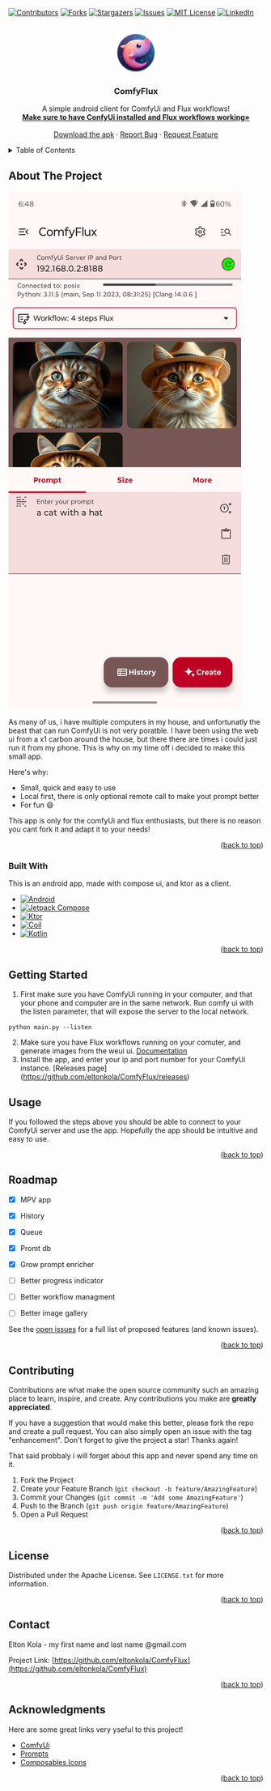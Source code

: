 <a id="readme-top"></a>

[![Contributors][contributors-shield]][contributors-url]
[![Forks][forks-shield]][forks-url]
[![Stargazers][stars-shield]][stars-url]
[![Issues][issues-shield]][issues-url]
[![MIT License][license-shield]][license-url]
[![LinkedIn][linkedin-shield]][linkedin-url]

<!-- PROJECT LOGO -->
<br />
<div align="center">
  <a href="[https://github.com/othneildrew/Best-README-Template](https://github.com/eltonkola/ComfyFlux)">
    <img src="app/src/main/res/mipmap-hdpi/ic_launcher_round.webp" alt="Logo" width="80" height="80">
  </a>

  <h3 align="center">ComfyFlux</h3>

  <p align="center">
    A simple android client for ComfyUi and Flux workflows!
    <br />
    <a href="https://comfyanonymous.github.io/ComfyUI_examples/flux/"><strong>Make sure to have ConfyUi installed and Flux workflows working»</strong></a>
    <br />
    <br />
    <a href="https://github.com/eltonkola/ComfyFlux/releases">Download the apk</a>
    ·
    <a href="https://github.com/eltonkola/ComfyFlux/issues/new?labels=bug&template=bug-report---.md">Report Bug</a>
    ·
    <a href="https://github.com/eltonkola/ComfyFlux/issues/new?labels=enhancement&template=feature-request---.md">Request Feature</a>
  </p>
</div>



<!-- TABLE OF CONTENTS -->
<details>
  <summary>Table of Contents</summary>
  <ol>
    <li>
      <a href="#about-the-project">About The Project</a>
      <ul>
        <li><a href="#built-with">Built With</a></li>
      </ul>
    </li>
    <li><a href="#getting-started">Getting Started</a></li>
    <li><a href="#usage">Usage</a></li>
    <li><a href="#roadmap">Roadmap</a></li>
    <li><a href="#contributing">Contributing</a></li>
    <li><a href="#license">License</a></li>
    <li><a href="#contact">Contact</a></li>
    <li><a href="#acknowledgments">Acknowledgments</a></li>
  </ol>
</details>



<!-- ABOUT THE PROJECT -->
## About The Project

[![Product Name Screen Shot][product-screenshot]](https://github.com/eltonkola/ComfyFlux)

As many of us, i have multiple computers in my house, and unfortunatly the beast that can run ComfyUi is not very poratble. I have been using the web ui from a x1 carbon around the house, but there there are times i could just run it from my phone. This is why on my time off i decided to make this small app.

Here's why:
* Small, quick and easy to use
* Local first, there is only optional remote call to make yout prompt better
* For fun :smile:

This app is only for the comfyUi and flux enthusiasts, but there is no reason you cant fork it and adapt it to your needs!

<p align="right">(<a href="#readme-top">back to top</a>)</p>


### Built With

This is an android app, made with compose ui, and ktor as a client.


* [![Android][android-shield]][android-url]
* [![Jetpack Compose][compose-shield]][compose-url]
* [![Ktor][ktor-shield]][ktor-url]
* [![Coil][coil-shield]][coil-url]
* [![Kotlin][kotlin-shield]][kotlin-url]
    
<p align="right">(<a href="#readme-top">back to top</a>)</p>



<!-- GETTING STARTED -->
## Getting Started

1. First make sure you have ComfyUi running in your computer, and that your phone and computer are in the same network. Run comfy ui with the listen parameter, that will expose the server to the local network.
```
python main.py --listen
```
2. Make sure you have Flux workflows running on your comuter, and generate images from the weui ui.
[Documentation](https://comfyanonymous.github.io/ComfyUI_examples/flux/)
3. Install the app, and enter your ip and port number for your ComfyUi instance.
[Releases page] (https://github.com/eltonkola/ComfyFlux/releases)

## Usage

If you followed the steps above you should be able to connect to your ComfyUi server and use the app. Hopefully the app should be intuitive and easy to use.

<p align="right">(<a href="#readme-top">back to top</a>)</p>

<!-- ROADMAP -->
## Roadmap

- [x] MPV app
- [x] History
- [x] Queue
- [x] Promt db
- [x] Grow prompt enricher
- [ ] Better progress indicator
- [ ] Better workflow managment
- [ ] Better image gallery


See the [open issues](https://github.com/eltonkola/ComfyFlux/issues) for a full list of proposed features (and known issues).

<p align="right">(<a href="#readme-top">back to top</a>)</p>



<!-- CONTRIBUTING -->
## Contributing

Contributions are what make the open source community such an amazing place to learn, inspire, and create. Any contributions you make are **greatly appreciated**.

If you have a suggestion that would make this better, please fork the repo and create a pull request. You can also simply open an issue with the tag "enhancement".
Don't forget to give the project a star! Thanks again!

That said probbaly i will forget about this app and never spend any time on it.

1. Fork the Project
2. Create your Feature Branch (`git checkout -b feature/AmazingFeature`)
3. Commit your Changes (`git commit -m 'Add some AmazingFeature'`)
4. Push to the Branch (`git push origin feature/AmazingFeature`)
5. Open a Pull Request

<p align="right">(<a href="#readme-top">back to top</a>)</p>



<!-- LICENSE -->
## License

Distributed under the Apache License. See `LICENSE.txt` for more information.

<p align="right">(<a href="#readme-top">back to top</a>)</p>



<!-- CONTACT -->
## Contact

Elton Kola - my first name and last name @gmail.com

Project Link: [https://github.com/eltonkola/ComfyFlux](https://github.com/eltonkola/ComfyFlux)

<p align="right">(<a href="#readme-top">back to top</a>)</p>



<!-- ACKNOWLEDGMENTS -->
## Acknowledgments

Here are some great links very yseful to this project!

* [ComfyUi](https://github.com/comfyanonymous/ComfyUI)
* [Prompts](https://huggingface.co/datasets/Gustavosta/Stable-Diffusion-Prompts)
* [Composables Icons](https://www.composables.com/icons)
  
<p align="right">(<a href="#readme-top">back to top</a>)</p>



<!-- MARKDOWN LINKS & IMAGES -->
[contributors-shield]: https://img.shields.io/github/contributors/othneildrew/Best-README-Template.svg?style=for-the-badge
[contributors-url]: https://github.com/othneildrew/Best-README-Template/graphs/contributors
[forks-shield]: https://img.shields.io/github/forks/othneildrew/Best-README-Template.svg?style=for-the-badge
[forks-url]: https://github.com/othneildrew/Best-README-Template/network/members
[stars-shield]: https://img.shields.io/github/stars/othneildrew/Best-README-Template.svg?style=for-the-badge
[stars-url]: https://github.com/othneildrew/Best-README-Template/stargazers
[issues-shield]: https://img.shields.io/github/issues/othneildrew/Best-README-Template.svg?style=for-the-badge
[issues-url]: https://github.com/othneildrew/Best-README-Template/issues
[license-shield]: https://img.shields.io/github/license/othneildrew/Best-README-Template.svg?style=for-the-badge
[license-url]: https://github.com/othneildrew/Best-README-Template/blob/master/LICENSE.txt
[linkedin-shield]: https://img.shields.io/badge/-LinkedIn-black.svg?style=for-the-badge&logo=linkedin&colorB=555
[linkedin-url]: https://linkedin.com/in/eltonkola
[product-screenshot]: screenshots/Screenshot_20240808_184838.png

[coil-shield]: https://img.shields.io/badge/Coil-000000.svg?style=for-the-badge&logo=Coil&logoColor=white
[coil-url]: https://github.com/coil-kt/coil

[android-shield]: https://img.shields.io/badge/Android-34A853.svg?style=for-the-badge&logo=Android&logoColor=white
[android-url]: https://developer.android.com

[compose-shield]: https://img.shields.io/badge/Jetpack%20Compose-4285F4.svg?style=for-the-badge&logo=Jetpack-Compose&logoColor=white
[compose-url]: https://developer.android.com/compose

[ktor-shield]: https://img.shields.io/badge/Ktor-087CFA.svg?style=for-the-badge&logo=Ktor&logoColor=white
[ktor-url]: https://ktor.io/

[kotlin-shield]: https://img.shields.io/badge/Kotlin-7F52FF.svg?style=for-the-badge&logo=Kotlin&logoColor=white
[kotlin-url]: https://kotlinlang.org/








